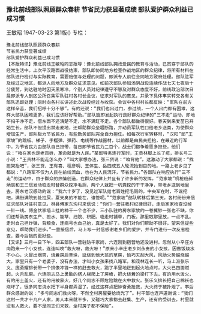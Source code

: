 ### 豫北前线部队照顾群众春耕  节省民力获显著成绩  部队爱护群众利益已成习惯
王敏昭
1947-03-23
第1版()
专栏：

    豫北前线部队照顾群众春耕
    节省民力获显著成绩
    部队爱护群众利益已成习惯
    【本报特讯】豫北前线王敏昭同志报导：豫北前线部队拥政爱民的教育与活动，已贯穿于部队的经常生活中。上次平汉路西战役结束，部队即协同地方检查作战地区的群众纪律，将所有材料在部队进行检讨与实际教育，需要赔偿与处理的问题，即派专人前往会同地方政府处理。部队驻军及经过之地区，都派人向地方及群众征求意见。如前次部队参加汤阴战役连续作战七天七夜后十分疲劳，到达驻地时因天黑寒冷，个别人员对纪律遵守不够及对群众态度不好，前线政治部次日晨即派专人到区公所召集军队驻村各村长会议，征求对军队的意见，并录下具体事实转交各有关部队迅即处理；同时向各村长讲述此次战役经过与收获。会议中各村村长都反映：“军队在前方这样辛苦，我们招呼十分不够”。有的还说：“我们也出过门，参过战，一个人出门都有困难，这样大部队困难更多，我们应该好好帮助。”部队旋即发起执行良好群众纪律的“三不走”运动，即地不扫干净不走，借东西不还清楚不走，水不满缸不走。各个部队都做得很好。春天到来麦苗已开始生长，部队不但提出禁走麦地，还帮助群众垒堰断路，并动员军队牲口给老乡送粪，为使群众增加生产，部队极力节省民力，有些勤务部队完全自力担任。如每次行军转移时，“汉阳”部“王家坡”的跳板、梯子、手榴弹、弹药、电线等作战器材，以前都是由民夫担抬，在最近的行军中，为节省民力由部队自己担带，每日即节省民力二百个，战士们都争着愿多担些，他们说：“咱在家也是老百姓，革命就是为人民。”某部特务连行军时，王贵林脚上长了疮，排长弓三小说：“王贵林不能走怎么办？”叫大家想办法，张三贷说：“咱背他”。这激动了大家都说：“找担架抬吧”，张三贷、王有喜、程彦明、王体生、岳四成五人轮流抬到目的地。一路上老乡见了都说：“八路军不仅为人民在前线流血，也在为人民流汗，节省民力。”各部队在响应执行“三不走”的运动中，由于群众的热情创造，在群众纪律上并且有了许多新的发挥。“范家坡”机枪班郝炳辰和王三信发动临走时替群众挖净毛厕，两个人就把一坑粪挖的干干净净，带老乡送到地里去。房东老汉感动的说：“我六十岁了，没见过军队给老百姓挖毛厕的。中央军在时，不说挖吧，满街满院到处拉屎，夏天臭的不能在，谁管呢。”“范家坡”部队转移后第三天，各村纷纷来信征求部队对驻村意见。林县傅家东沟村来信说：“你们一营驻我村纪律很好，走后家家检查没掉一针一线。傅金伏家墙上挂的柿干一个也不少，三小队驻的房东家放的一卷冀钞一张也不缺。你们还帮助房东生产、担水、锄草、扫院、积肥。临走时铺草，门板，那里取那里放，一点不乱。走时自己担炸弹，背粮食，连病号也自己抬，真是太好了。我们对你们帮助不很好，望来信提些意见，帮助我们进步。”一营接信后，马上写一封信感谢老乡们的爱护，并专门进行一次反省检查，要今后搞的更好些。
    【又讯】三月一日下午，四五部队一营驻防千家岗，六连刚到宿营地还没进村。忽然从小辛庄方向跑来一个小女孩，连连叫唤“救火呀，救火呀！”原来小辛庄老乡刘永贵的小女孩，因做饭烧水不小心，火冒出烟筒，烧着房后草垛，延烧到他大孩的草房，恰巧天刮大风，风助火势越烧越大。家里只有一个老婆子，没有办法，才叫小女孩来找八路军。和茂林连长一听，马上派张乐义、庞勇耀排长带一个排像冲锋一样的赶去救火，跑了半里地赶到起火地点时，大火已四面燃起，火舌乱窜。六连同志马上勇敢的搭人梯爬上了房檐，把火烧着的梁打下去，有的用水泼火，有的用土盖火，还有的用被蒙火，好几个同志不顾危险跳在火中救火。张乐义排长把自己棉袄也烧坏了，很多同志浇水把下半身都弄湿了。经过这样点把钟奋勇抢救，大火终于被扑熄了。事后群众感谢的说：“多亏同志们救火呀，不然全村房屋要给烧光了”。村干部也连声道谢说：“我们这村一共才十几户人家，男人本来就不多，又碰巧大家都去赶集、生产，还有的受训去，村里就没有人救火，要不是同志们来救，全村房子都不保险”。
